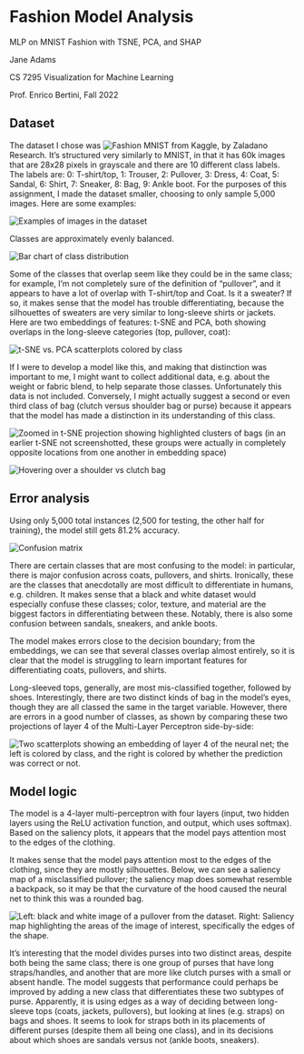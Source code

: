 # Fashion Model Analysis
MLP on MNIST Fashion with TSNE, PCA, and SHAP

Jane Adams

CS 7295 Visualization for Machine Learning

Prof. Enrico Bertini, Fall 2022

## Dataset

The dataset I chose was ![Fashion MNIST from Kaggle](https://www.kaggle.com/datasets/zalando-research/fashionmnist), by Zaladano Research. It’s structured very similarly to MNIST, in that it has 60k images that are 28x28 pixels in grayscale and there are 10 different class labels. The labels are: 0: T-shirt/top, 1: Trouser, 2: Pullover, 3: Dress, 4: Coat, 5: Sandal, 6: Shirt, 7: Sneaker, 8: Bag, 9: Ankle boot. For the purposes of this assignment, I made the dataset smaller, choosing to only sample 5,000 images. Here are some examples:

![Examples of images in the dataset](https://raw.githubusercontent.com/janeadams/fashion_model_analysis/main/img/examples.png)

Classes are approximately evenly balanced.

![Bar chart of class distribution](https://raw.githubusercontent.com/janeadams/fashion_model_analysis/main/img/distribution.png)

Some of the classes that overlap seem like they could be in the same class; for example, I’m not completely sure of the definition of “pullover”, and it appears to have a lot of overlap with T-shirt/top and Coat. Is it a sweater? If so, it makes sense that the model has trouble differentiating, because the silhouettes of sweaters are very similar to long-sleeve shirts or jackets. Here are two embeddings of features: t-SNE and PCA, both showing overlaps in the long-sleeve categories (top, pullover, coat):


![t-SNE vs. PCA scatterplots colored by class](https://raw.githubusercontent.com/janeadams/fashion_model_analysis/main/img/tsne_v_pca.png)

If I were to develop a model like this, and making that distinction was important to me, I might want to collect additional data, e.g. about the weight or fabric blend, to help separate those classes. Unfortunately this data is not included. Conversely, I might actually suggest a second or even third class of bag (clutch versus shoulder bag or purse) because it appears that the model has made a distinction in its understanding of this class.

![Zoomed in t-SNE projection showing highlighted clusters of bags (in an earlier t-SNE not screenshotted, these groups were actually in completely opposite locations from one another in embedding space)](https://raw.githubusercontent.com/janeadams/fashion_model_analysis/main/img/zoom_bags.png)

![Hovering over a shoulder vs clutch bag](https://raw.githubusercontent.com/janeadams/fashion_model_analysis/main/img/zoom_bags2.png)

## Error analysis

Using only 5,000 total instances (2,500 for testing, the other half for training), the model still gets 81.2% accuracy. 

![Confusion matrix](https://raw.githubusercontent.com/janeadams/fashion_model_analysis/main/img/confusion.png)

There are certain classes that are most confusing to the model: in particular, there is major confusion across coats, pullovers, and shirts. Ironically, these are the classes that anecdotally are most difficult to differentiate in humans, e.g. children. It makes sense that a black and white dataset would especially confuse these classes; color, texture, and material are the biggest factors in differentiating between these. Notably, there is also some confusion between sandals, sneakers, and ankle boots.

The model makes errors close to the decision boundary; from the embeddings, we can see that several classes overlap almost entirely, so it is clear that the model is struggling to learn important features for differentiating coats, pullovers, and shirts.

Long-sleeved tops, generally, are most mis-classified together, followed by shoes. Interestingly, there are two distinct kinds of bag in the model’s eyes, though they are all classed the same in the target variable. However, there are errors in a good number of classes, as shown by comparing these two projections of layer 4 of the Multi-Layer Perceptron side-by-side:

![Two scatterplots showing an embedding of layer 4 of the neural net; the left is colored by class, and the right is colored by whether the prediction was correct or not.](https://raw.githubusercontent.com/janeadams/fashion_model_analysis/main/img/mlp.png)

## Model logic

The model is a 4-layer multi-perceptron with four layers (input, two hidden layers using the ReLU activation function, and output, which uses softmax). Based on the saliency plots, it appears that the model pays attention most to the edges of the clothing. 

It makes sense that the model pays attention most to the edges of the clothing, since they are mostly silhouettes. Below, we can see a saliency map of a misclassified pullover; the saliency map does somewhat resemble a backpack, so it may be that the curvature of the hood caused the neural net to think this was a rounded bag.

![Left: black and white image of a pullover from the dataset. Right: Saliency map highlighting the areas of the image of interest, specifically the edges of the shape.](https://raw.githubusercontent.com/janeadams/fashion_model_analysis/main/img/saliency.png)

It’s interesting that the model divides purses into two distinct areas, despite both being the same class; there is one group of purses that have long straps/handles, and another that are more like clutch purses with a small or absent handle. The model suggests that performance could perhaps be improved by adding a new class that differentiates these two subtypes of purse. Apparently, it is using edges as a way of deciding between long-sleeve tops (coats, jackets, pullovers), but looking at lines (e.g. straps) on bags and shoes. It seems to look for straps both in its placements of different purses (despite them all being one class), and in its decisions about which shoes are sandals versus not (ankle boots, sneakers).
